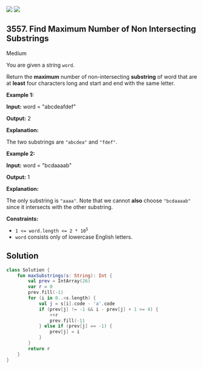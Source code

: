 [![](https://img.shields.io/github/stars/javadev/LeetCode-in-Kotlin?label=Stars&style=flat-square)](https://github.com/javadev/LeetCode-in-Kotlin)
[![](https://img.shields.io/github/forks/javadev/LeetCode-in-Kotlin?label=Fork%20me%20on%20GitHub%20&style=flat-square)](https://github.com/javadev/LeetCode-in-Kotlin/fork)

## 3557\. Find Maximum Number of Non Intersecting Substrings

Medium

You are given a string `word`.

Return the **maximum** number of non-intersecting ****substring**** of word that are at **least** four characters long and start and end with the same letter.

**Example 1:**

**Input:** word = "abcdeafdef"

**Output:** 2

**Explanation:**

The two substrings are `"abcdea"` and `"fdef"`.

**Example 2:**

**Input:** word = "bcdaaaab"

**Output:** 1

**Explanation:**

The only substring is `"aaaa"`. Note that we cannot **also** choose `"bcdaaaab"` since it intersects with the other substring.

**Constraints:**

*   <code>1 <= word.length <= 2 * 10<sup>5</sup></code>
*   `word` consists only of lowercase English letters.

## Solution

```kotlin
class Solution {
    fun maxSubstrings(s: String): Int {
        val prev = IntArray(26)
        var r = 0
        prev.fill(-1)
        for (i in 0..<s.length) {
            val j = s[i].code - 'a'.code
            if (prev[j] != -1 && i - prev[j] + 1 >= 4) {
                ++r
                prev.fill(-1)
            } else if (prev[j] == -1) {
                prev[j] = i
            }
        }
        return r
    }
}
```